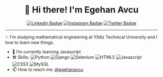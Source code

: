 
<h1 align="center">👋 Hi there! I'm Egehan Avcu</h3>
<div align="center">

  <a href="https://www.linkedin.com/in/egehan-avcu/">![Linkedin Badge](https://img.shields.io/badge/-egehanavcu-blue?style=flat-square&logo=Linkedin&logoColor=white&link=https://www.linkedin.com/in/egehan-avcu/)</a>
  <a href="https://www.instagram.com/egehanavcu/">![Instagram Badge](https://img.shields.io/badge/-egehanavcu-e4405f?style=flat-square&logo=Instagram&logoColor=white&link=https://www.instagram.com/egehanavcu/)</a>
  <a href="https://twitter.com/egehanavcu">![Twitter Badge](https://img.shields.io/badge/-egehanavcu-blue?style=flat-square&logo=Twitter&logoColor=white&link=https://twitter.com/egehanavcu)</a> 

</div>

---
✨ I'm studying mathematical engineering at Yildiz Technical University and I love to learn new things.
- 🌱 I’m currently learning Javascript
- 🛠 Skills: 
![Python](https://img.shields.io/badge/python-3670A0?style=flat-square&logo=python&logoColor=ffdd54)
![Django](https://img.shields.io/badge/django-%23092E20.svg?style=flat-square&logo=django&logoColor=white)
![Selenium](https://img.shields.io/badge/-selenium-%43B02A?style=flat-square&logo=selenium&logoColor=white)
![HTML5](https://img.shields.io/badge/html5-%23E34F26.svg?style=flat-square&logo=html5&logoColor=white)
![Javascript](https://img.shields.io/badge/javascript-%23000000.svg?style=flat-square&logo=javascript&logoColor=yellow)
![CSS3](https://img.shields.io/badge/css3-%231572B6.svg?style=flat-square&logo=css3&logoColor=white)
![MySQL](https://img.shields.io/badge/mysql-%2300f.svg?style=flat-square&logo=mysql&logoColor=white)
- 📫 How to reach me: [@egehanavcu](https://instagram.com/egehanavcu)
